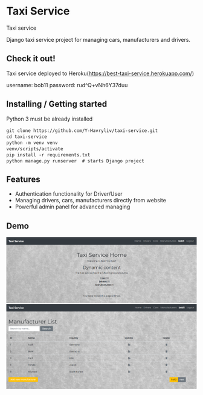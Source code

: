 # Taxi Service
Taxi service

Django taxi service project for managing cars, manufacturers and drivers.

## Check it out!
Taxi service deployed to Heroku(https://best-taxi-service.herokuapp.com/)

username: bob11
password: rud^Q+vNh6Y37duu

## Installing / Getting started
Python 3 must be already installed

```shell
git clone https://github.com/Y-Havryliv/taxi-service.git
cd taxi-service
python -m venv venv
venv/scripts/activate
pip install -r requirements.txt
python manage.py runserver  # starts Django project
```

## Features
* Authentication functionality for Driver/User
* Managing drivers, cars, manufacturers directly from website
* Powerful admin panel for advanced managing

## Demo
![img.png](img.png)
![img_1.png](img_1.png)
